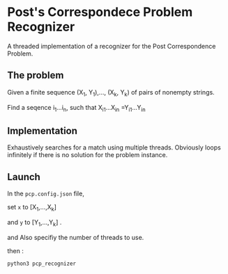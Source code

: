 # Post's Correspondece Problem Recognizer

A threaded implementation of a recognizer for the Post Correspondence Problem.

## The problem

Given a finite sequence (X<sub>1</sub>, Y<sub>1</sub>),..., (X<sub>k</sub>, Y<sub>k</sub>) of pairs of nonempty strings.

Find a seqence i<sub>1</sub>...i<sub>n</sub>, such that X<sub>i1</sub>...X<sub>in</sub> =Y<sub>i1</sub>...Y<sub>in</sub>

## Implementation

Exhaustively searches for a match using multiple threads. Obviously loops infinitely if there is no solution for the problem 
instance.

## Launch

In the `pcp.config.json` file,

set `x` to [X<sub>1</sub>,...,X<sub>k</sub>] 

and `y` to [Y<sub>1</sub>,...,Y<sub>k</sub>] .

and Also specifiy the number of threads to use.

then : 

`python3 pcp_recognizer`
